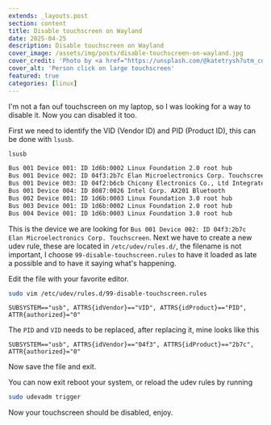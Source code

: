 ```yaml
---
extends: _layouts.post
section: content
title: Disable touchscreen on Wayland
date: 2025-04-25
description: Disable touchscreen on Wayland
cover_image: /assets/img/posts/disable-touchscreen-on-wayland.jpg
cover_credit: 'Photo by <a href="https://unsplash.com/@katetrysh?utm_content=creditCopyText&utm_medium=referral&utm_source=unsplash">Kate Trysh</a> on <a href="https://unsplash.com/photos/a-man-is-pointing-at-a-large-poster-LRzkT1gIU8A?utm_content=creditCopyText&utm_medium=referral&utm_source=unsplash">Unsplash</a>'
cover_alt: 'Person click on large touchscreen'
featured: true
categories: [linux]
---
```


I'm not a fan ouf touchscreen on my laptop, so I was looking for a way to disable it. Now you can disabled it too.

First we need to identify the VID (Vendor ID) and PID (Product ID), this can be done with `lsusb`.

```bash
lsusb

Bus 001 Device 001: ID 1d6b:0002 Linux Foundation 2.0 root hub
Bus 001 Device 002: ID 04f3:2b7c Elan Microelectronics Corp. Touchscreen
Bus 001 Device 003: ID 04f2:b6cb Chicony Electronics Co., Ltd Integrated Camera
Bus 001 Device 004: ID 8087:0026 Intel Corp. AX201 Bluetooth
Bus 002 Device 001: ID 1d6b:0003 Linux Foundation 3.0 root hub
Bus 003 Device 001: ID 1d6b:0002 Linux Foundation 2.0 root hub
Bus 004 Device 001: ID 1d6b:0003 Linux Foundation 3.0 root hub
```

This is the device we are looking for `Bus 001 Device 002: ID 04f3:2b7c Elan Microelectronics Corp. Touchscreen`.
Next we have to create a new udev rule, these are located in `/etc/udev/rules.d/`, the filename is not important, 
I choose `99-disable-touchscreen.rules` to have it loaded as late a possible and to have it saying what's happening.

Edit the file with your favorite editor.

```bash
sudo vim /etc/udev/rules.d/99-disable-touchscreen.rules
```

```
SUBSYSTEM=="usb", ATTRS{idVendor}=="VID", ATTRS{idProduct}=="PID", ATTR{authorized}="0"
```

The `PID` and `VID` needs to be replaced, after replacing it, mine looks like this

```
SUBSYSTEM=="usb", ATTRS{idVendor}=="04f3", ATTRS{idProduct}=="2b7c", ATTR{authorized}="0"
```

Now save the file and exit.

You can now exit reboot your system, or reload the udev rules by running

```bash
sudo udevadm trigger
```

Now your touchscreen should be disabled, enjoy.